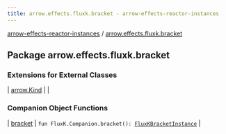 ```yaml
---
title: arrow.effects.fluxk.bracket - arrow-effects-reactor-instances
---
```


[arrow-effects-reactor-instances](../index.html) / [arrow.effects.fluxk.bracket](./index.html)

## Package arrow.effects.fluxk.bracket

### Extensions for External Classes

| [arrow.Kind](arrow.-kind/index.html) |  |

### Companion Object Functions

| [bracket](bracket.html) | `fun FluxK.Companion.bracket(): `[`FluxKBracketInstance`](../arrow.effects/-flux-k-bracket-instance/index.html) |

